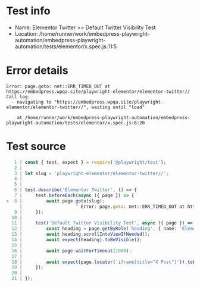 # Test info

- Name: Elementor Twitter >> Default Twitter Visibility Test
- Location: /home/runner/work/embedpress-playwright-automation/embedpress-playwright-automation/tests/elementor/x.spec.js:11:5

# Error details

```
Error: page.goto: net::ERR_TIMED_OUT at https://embedpress.wpqa.site/playwright-elementor/elementor-twitter//
Call log:
  - navigating to "https://embedpress.wpqa.site/playwright-elementor/elementor-twitter//", waiting until "load"

    at /home/runner/work/embedpress-playwright-automation/embedpress-playwright-automation/tests/elementor/x.spec.js:8:20
```

# Test source

```ts
   1 | const { test, expect } = require('@playwright/test');
   2 |
   3 | let slug = 'playwright-elementor/elementor-twitter//';
   4 |
   5 |
   6 | test.describe('Elementor Twitter', () => {
   7 |     test.beforeEach(async ({ page }) => {
>  8 |         await page.goto(slug);
     |                    ^ Error: page.goto: net::ERR_TIMED_OUT at https://embedpress.wpqa.site/playwright-elementor/elementor-twitter//
   9 |     });
  10 |
  11 |     test('Default Twitter Visibility Test', async ({ page }) => {
  12 |         const heading = page.getByRole('heading', { name: 'Elementor Twitter' });
  13 |         await heading.scrollIntoViewIfNeeded();
  14 |         await expect(heading).toBeVisible();
  15 |
  16 |         await page.waitForTimeout(1000);
  17 |
  18 |         await expect(page.locator('iframe[title="X Post"]')).toBeVisible();
  19 |     });
  20 |
  21 | });
```